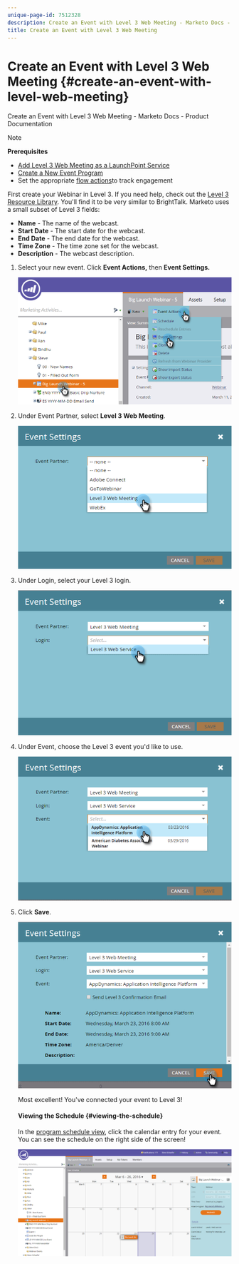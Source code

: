```yaml
---
unique-page-id: 7512328
description: Create an Event with Level 3 Web Meeting - Marketo Docs - Product Documentation
title: Create an Event with Level 3 Web Meeting
---
```


# Create an Event with Level 3 Web Meeting {#create-an-event-with-level-web-meeting}

Create an Event with Level 3 Web Meeting - Marketo Docs - Product Documentation

>[!NOTE]
>
>**Prerequisites**
>
>* [Add Level 3 Web Meeting as a LaunchPoint Service](../../../../product-docs/administration/additional-integrations/add-level-3-web-meeting-as-a-launchpoint-service.md)
>* [Create a New Event Program](../../../../product-docs/demand-generation/events/understanding-events/create-a-new-event-program.md)
>* Set the appropriate [flow actions](https://docs.marketo.com/x/k8Kt)to track engagement
>

First create your Webinar in Level 3. If you need help, check out the [Level 3 Resource Library](http://www.level3.com/en/resource-library/). You'll find it to be very similar to BrightTalk.  Marketo uses a small subset of Level 3 fields:

* **Name** - The name of the webcast.
* **Start Date**&nbsp;- The start date for the webcast.
* **End Date** - The end date for the webcast.
* **Time Zone**&nbsp;- The time zone set for the webcast.
* **Description**&nbsp;- The webcast description.

1. Select your new event. Click **Event Actions,** then **Event Settings.**

   ![](assets/image2016-3-24-15-3a40-3a39.png)

1. Under Event Partner, select **Level 3 Web Meeting**.

   ![](assets/image2016-3-24-15-3a42-3a10.png)

1. Under Login, select your Level 3 login.

   ![](assets/image2016-3-24-15-3a43-3a43.png)

1. Under Event, choose the Level 3 event you'd like to use.

   ![](assets/image2016-3-24-15-3a44-3a41.png)

1. Click **Save**.

   ![](assets/image2016-3-24-15-3a45-3a31.png)

   Most excellent! You've connected your event to Level 3!

   #### Viewing the Schedule  {#viewing-the-schedule}

   In the [program schedule view](../../../../product-docs/core-marketo-concepts/programs/program-schedule-view.md), click the calendar entry for your event. You can see the schedule on the right side of the screen!

   ![](assets/image2016-3-24-15-3a51-3a7.png)

